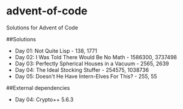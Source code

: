 # advent-of-code
Solutions for Advent of Code

##Solutions 
* Day 01: Not Quite Lisp - 138, 1771
* Day 02: I Was Told There Would Be No Math - 1586300, 3737498
* Day 03: Perfectly Spherical Houses in a Vacuum - 2565, 2639
* Day 04: The Ideal Stocking Stuffer - 254575, 1038736
* Day 05: Doesn't He Have Intern-Elves For This? - 255, 55

##External dependencies
* Day 04: Crypto++ 5.6.3
